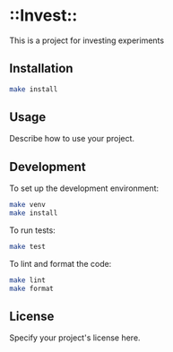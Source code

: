 # ::Invest::

This is a project for investing experiments

## Installation

```bash
make install
```

## Usage

Describe how to use your project.

## Development

To set up the development environment:

```bash
make venv
make install
```

To run tests:

```bash
make test
```

To lint and format the code:

```bash
make lint
make format
```

## License

Specify your project's license here.
